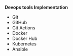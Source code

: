 **Devops tools Implementation**

- Git
- GitHub
- Git Actions
- Docker
- Docker Hub
- Kubernetes
- Ansible 